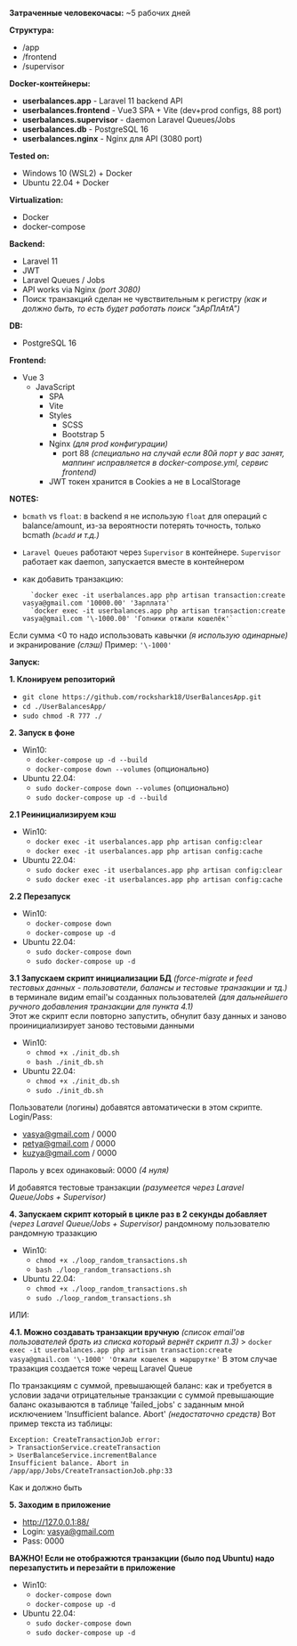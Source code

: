 **Затраченные человекочасы:** ~5 рабочих дней

**Структура:**
*	/app 			
*	/frontend		 
*	/supervisor		 
	
**Docker-контейнеры:**
*	**userbalances.app**         		- Laravel 11 backend API
*	**userbalances.frontend**    		- Vue3 SPA + Vite (dev+prod configs, 88 port)
*	**userbalances.supervisor**  		- daemon Laravel Queues/Jobs
*	**userbalances.db**        		- PostgreSQL 16
*	**userbalances.nginx**       		- Nginx для API (3080 port) 

**Tested on:**
* Windows 10 (WSL2) + Docker
* Ubuntu 22.04 + Docker

**Virtualization:**
* Docker
* docker-compose

**Backend:**
* Laravel 11
* JWT
* Laravel Queues / Jobs
* API works via Nginx *(port 3080)*
* Поиск транзакций сделан не чувствительным к регистру *(как и должно быть, то есть будет работать поиск "зАрПлАтА")*
  
**DB:**
* PostgreSQL 16
  
**Frontend:**
* Vue 3
  * JavaScript
	* SPA 
	*  Vite
	*  Styles 
		*  SCSS 
		*  Bootstrap 5
	*  Nginx *(для prod конфигурации)*
		*  port 88 *(специально на случай если 80й порт у вас занят, маппинг исправляется в docker-compose.yml, сервис frontend)*
	*  JWT токен хранится в Cookies а не в LocalStorage

**NOTES:**
*  `bcmath` vs `float`: в backend я не использую `float` для операций с balance/amount, из-за вероятности потерять точность, только bcmath *(`bcadd` и т.д.)*
*  `Laravel Queues` работают через `Supervisor` в контейнере. `Supervisor` работает как daemon, запускается вместе в контейнером
* как добавить транзакцию:

		`docker exec -it userbalances.app php artisan transaction:create vasya@gmail.com '10000.00' 'Зарплата'`
		`docker exec -it userbalances.app php artisan transaction:create vasya@gmail.com '\-1000.00' 'Гопники отжали кошелёк'`
  
Если сумма <0 то надо использовать кавычки *(я использую одинарные)* и экранирование *(слэш)* Пример: `'\-1000'`

**Запуск:**

**1. Клонируем репозиторий**
* `git clone https://github.com/rockshark18/UserBalancesApp.git`
* `cd ./UserBalancesApp/`
* `sudo chmod -R 777 ./`

**2. Запуск в фоне**
* Win10:
  * `docker-compose up -d --build`
  * `docker-compose down --volumes` (опционально)
* Ubuntu 22.04:
  * `sudo docker-compose down --volumes` (опционально)
  * `sudo docker-compose up -d --build`
		
**2.1 Реинициализируем кэш**
* Win10:
  * `docker exec -it userbalances.app php artisan config:clear`
  * `docker exec -it userbalances.app php artisan config:cache`
* Ubuntu 22.04:
  * `sudo docker exec -it userbalances.app php artisan config:clear`
  * `sudo docker exec -it userbalances.app php artisan config:cache`

**2.2 Перезапуск**
* Win10: 	
  * `docker-compose down`
  * `docker-compose up -d`
* Ubuntu 22.04:
  * `sudo docker-compose down`
  * `sudo docker-compose up -d`

**3.1 Запускаем скрипт инициализации БД** *(force-migrate и feed тестовых данных - пользователи, балансы и тестовые транзакции и тд.)*
   в терминале видим email'ы созданных пользователей *(для дальнейшего ручного добавления транзакции для пункта 4.1)*   
   Этот же скрипт если повторно запустить, обнулит базу данных и заново проинициализирует заново тестовыми данными

*	Win10:
    * `chmod +x ./init_db.sh`       
    *	`bash ./init_db.sh`
* Ubuntu 22.04:
   * `chmod +x ./init_db.sh`
   * `sudo ./init_db.sh` 
		
Пользователи (логины) добавятся автоматически в этом скрипте. Login/Pass:

* vasya@gmail.com / 0000
* petya@gmail.com / 0000
* kuzya@gmail.com / 0000

Пароль у всех одинаковый: 0000 *(4 нуля)*

И добавятся тестовые транзакции *(разумеется через Laravel Queue/Jobs + Supervisor)*
		
**4. Запускаем скрипт который в цикле раз в 2 секунды добавляет** *(через Laravel Queue/Jobs + Supervisor)* рандомному пользователю рандомную тразакцию
* Win10:
  * `chmod +x ./loop_random_transactions.sh`
  * `bash ./loop_random_transactions.sh`
* Ubuntu 22.04:
  * `chmod +x ./loop_random_transactions.sh`
  * `sudo ./loop_random_transactions.sh`

ИЛИ:

**4.1. Можно создавать транзакции вручную** *(список email'ов пользователей брать из списка который вернёт скрипт п.3)*
	> `docker exec -it userbalances.app php artisan transaction:create vasya@gmail.com '\-1000' 'Отжали кошелек в маршрутке'`
	В этом случае тразакция создается тоже черещ Laravel Queue

По транзакциям с суммой, превышающей баланс: как и требуется в условии задачи отрицательные транзакции с суммой 
превышающие баланс оказываются в таблице 'failed_jobs' с заданным мной исключением 
	'Insufficient balance. Abort' *(недостаточно средств)*
	Вот пример текста из таблицы:
	
	Exception: CreateTransactionJob error: 
	> TransactionService.createTransaction
	> UserBalanceService.incrementBalance
	Insufficient balance. Abort in /app/app/Jobs/CreateTransactionJob.php:33

Как и должно быть

**5. Заходим в приложение**
* http://127.0.0.1:88/
* Login: vasya@gmail.com
* Pass: 0000

**ВАЖНО! Если не отображются транзакции (было под Ubuntu) надо перезапустить и перезайти в приложение**
* Win10: 	
  * `docker-compose down`
  * `docker-compose up -d`
* Ubuntu 22.04:
  * `sudo docker-compose down`
  * `sudo docker-compose up -d`


